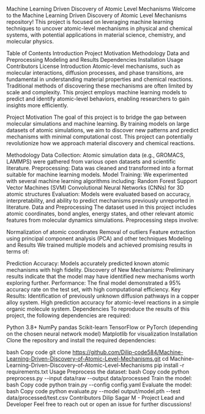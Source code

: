 Machine Learning Driven Discovery of Atomic Level Mechanisms
Welcome to the Machine Learning Driven Discovery of Atomic Level Mechanisms repository! This project is focused on leveraging machine learning techniques to uncover atomic-level mechanisms in physical and chemical systems, with potential applications in material science, chemistry, and molecular physics.

Table of Contents
Introduction
Project Motivation
Methodology
Data and Preprocessing
Modeling and Results
Dependencies
Installation
Usage
Contributors
License
Introduction
Atomic-level mechanisms, such as molecular interactions, diffusion processes, and phase transitions, are fundamental in understanding material properties and chemical reactions. Traditional methods of discovering these mechanisms are often limited by scale and complexity. This project employs machine learning models to predict and identify atomic-level behaviors, enabling researchers to gain insights more efficiently.

Project Motivation
The goal of this project is to bridge the gap between molecular simulations and machine learning. By training models on large datasets of atomic simulations, we aim to discover new patterns and predict mechanisms with minimal computational cost. This project can potentially revolutionize how we approach material discovery and chemical reactions.

Methodology
Data Collection: Atomic simulation data (e.g., GROMACS, LAMMPS) were gathered from various open datasets and scientific literature.
Preprocessing: Data was cleaned and transformed into a format suitable for machine learning models.
Model Training: We experimented with several machine learning algorithms including:
Random Forest
Support Vector Machines (SVM)
Convolutional Neural Networks (CNNs) for 3D atomic structures
Evaluation: Models were evaluated based on accuracy, interpretability, and ability to predict mechanisms previously unreported in literature.
Data and Preprocessing
The dataset used in this project includes atomic coordinates, bond angles, energy states, and other relevant atomic features from molecular dynamics simulations. Preprocessing steps involve:

Normalization of atomic coordinates
Removal of outliers
Feature extraction using principal component analysis (PCA) and other techniques
Modeling and Results
We trained multiple models and achieved promising results in terms of:

Prediction Accuracy: Models accurately predicted known atomic mechanisms with high fidelity.
Discovery of New Mechanisms: Preliminary results indicate that the model may have identified new mechanisms worth exploring further.
Performance: The final model demonstrated a 95% accuracy rate on the test set, with high computational efficiency.
Key Results:
Identification of previously unknown diffusion pathways in a copper alloy system.
High prediction accuracy for atomic-level reactions in a simple organic molecule system.
Dependencies
To reproduce the results of this project, the following dependencies are required:

Python 3.8+
NumPy
pandas
Scikit-learn
TensorFlow or PyTorch (depending on the chosen neural network model)
Matplotlib for visualization
Installation
Clone the repository and install the required dependencies:

bash
Copy code
git clone https://github.com/Dilip-code584/Machine-Learning-Driven-Discovery-of-Atomic-Level-Mechanisms.git
cd Machine-Learning-Driven-Discovery-of-Atomic-Level-Mechanisms
pip install -r requirements.txt
Usage
Preprocess the dataset:
bash
Copy code
python preprocess.py --input data/raw --output data/processed
Train the model:
bash
Copy code
python train.py --config config.yaml
Evaluate the model:
bash
Copy code
python evaluate.py --model output/model.pth --test data/processed/test.csv
Contributors
Dilip Sagar M - Project Lead and Developer
Feel free to reach out or open an issue for further discussions!
